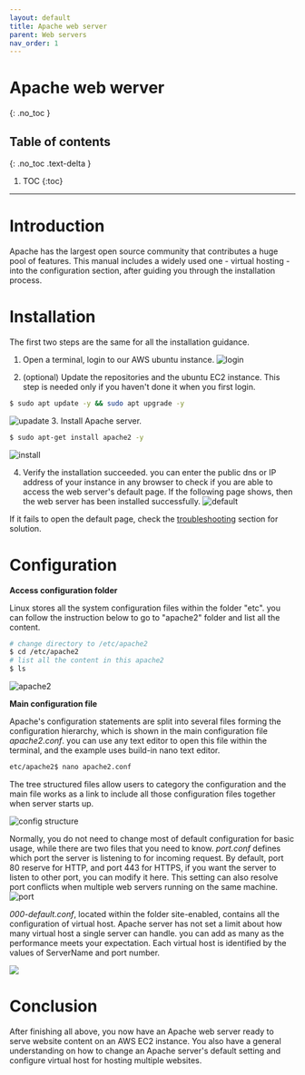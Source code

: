 ```yaml
---
layout: default
title: Apache web server
parent: Web servers
nav_order: 1
---
```


# Apache web werver
{: .no_toc }

## Table of contents
{: .no_toc .text-delta }

1. TOC
{:toc}

---

# Introduction
Apache has the largest open source community that contributes a huge pool of features. This manual includes a widely used one - virtual hosting - into the configuration section, after guiding you through the installation process.

# Installation
The first two steps are the same for all the installation guidance.

1. Open a terminal, login to our AWS ubuntu instance.
![login](../../assets/images/login.png)

2. (optional) Update the repositories and the ubuntu EC2 instance.
This step is needed only if you haven't done it when you first login.
```bash
$ sudo apt update -y && sudo apt upgrade -y
```
![upadate](../../assets/images/update.png)
3. Install Apache server.
```bash
$ sudo apt-get install apache2 -y
```
![install](../../assets/images/install.png)

4. Verify the installation succeeded.
you can enter the public dns or IP address of your instance in any browser to check if you are able to access the web server's default page.
If the following page shows, then the web server has been installed successfully. 
![default](../../assets/images/default-page.png)

If it fails to open the default page, check the [troubleshooting](/docs/troubleshooting/apache.md) section for solution.

# Configuration

**Access configuration folder**

Linux stores all the system configuration files within the folder "etc". you can follow the instruction below to go to "apache2" folder and list all the content.  
```bash
# change directory to /etc/apache2
$ cd /etc/apache2
# list all the content in this apache2
$ ls
```
![apache2](../../assets/images/apache_folder.png)

**Main configuration file**

Apache's configuration statements are split into several files forming the configuration hierarchy, which is shown in the main configuration file *apache2.conf*. you can use any text editor to open this file within the terminal, and the example uses build-in nano text editor. 
```bash
etc/apache2$ nano apache2.conf 
```

The tree structured files allow users to category the configuration and the main file works as a link to include all those configuration files together when server starts up. 

![config structure](../../assets/images/apache_config_tree.png)

Normally, you do not need to change most of default configuration for basic usage, while there are two files that you need to know. 
*port.conf* defines which port the server is listening to for incoming request.
By default, port 80 reserve for HTTP, and port 443 for HTTPS, if you want the server to listen to other port, you can modify it here. This setting can also resolve port conflicts when multiple web servers running on the same machine.
![port](../../assets/images/port.png)

*000-default.conf*, located within the folder site-enabled, contains all the configuration of virtual host. Apache server has not set a limit about how many virtual host a single server can handle. 
you can add as many as the performance meets your expectation. Each virtual host is identified by the values of ServerName and port number.

![](../../assets/images/virtual_host.png)

# Conclusion

After finishing all above, you now have an Apache web server ready to serve website content on an AWS EC2 instance. You also have a general understanding on how to change an Apache server's default setting and configure virtual host for hosting multiple websites. 
